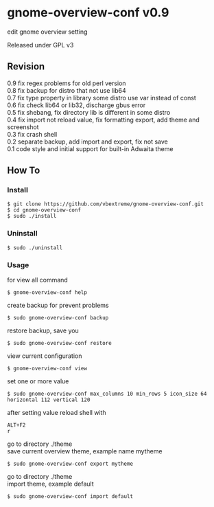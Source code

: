 # gnome-overview-conf v0.9
edit gnome overview setting</br>

Released under GPL v3

## Revision
0.9 fix regex problems for old perl version</br>
0.8 fix backup for distro that not use lib64</br>
0.7 fix type property in library some distro use var instead of const</br>
0.6 fix check lib64 or lib32, discharge gbus error</br>
0.5 fix shebang, fix directory lib is different in some distro</br>
0.4 fix import not reload value, fix formatting export, add theme and screenshot</br>
0.3 fix crash shell</br>
0.2 separate backup, add import and export, fix not save</br>
0.1 code style and initial support for built-in Adwaita theme</br>

## How To
### Install
```
$ git clone https://github.com/vbextreme/gnome-overview-conf.git
$ cd gnome-overview-conf
$ sudo ./install
```

### Uninstall
```
$ sudo ./uninstall
```

### Usage
for view all command</br>
```
$ gnome-overview-conf help
```
create backup for prevent problems</br>
```
$ sudo gnome-overview-conf backup
```
restore backup, save you</br>
```
$ sudo gnome-overview-conf restore
```
view current configuration</br>
```
$ gnome-overview-conf view
```
set one or more value</br>
```
$ sudo gnome-overview-conf max_columns 10 min_rows 5 icon_size 64 horizontal 112 vertical 120
```
after setting value reload shell with</br>
```
ALT+F2 
r
```
go to directory ./theme</br>
save current overview theme, example name mytheme</br>
```
$ sudo gnome-overview-conf export mytheme
```
go to directory ./theme</br>
import theme, example default</br>
```
$ sudo gnome-overview-conf import default
```
